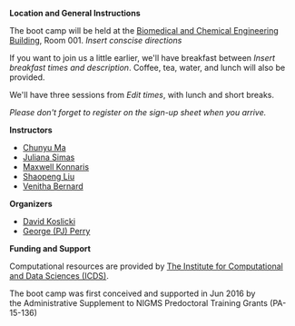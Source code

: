 **Location and General Instructions**

The boot camp will be held at the [Biomedical and Chemical Engineering Building](https://goo.gl/maps/eaznXsiy45k9Xeq59), Room 001. *Insert conscise directions*

If you want to join us a little earlier, we'll have breakfast between *Insert breakfast times and description*. Coffee, tea, water, and lunch will also be provided. 

We'll have three sessions from *Edit times*, with lunch and short breaks. 

*Please don't forget to register on the sign-up sheet when you arrive.* 

**Instructors**

* [Chunyu Ma][chunyu]
* [Juliana Simas][juliana]
* [Maxwell Konnaris][maxwell]
* [Shaopeng Liu][shaopeng]
* [Venitha Bernard][venitha]

[chunyu]: https://www.huck.psu.edu/people/chunyu-ma
[juliana]: https://www.huck.psu.edu/people/juliana-simas-coutinho-barbosa
[maxwell]: https://www.huck.psu.edu/people/maxwell-konnaris
[shaopeng]: https://www.huck.psu.edu/people/shaopeng-liu
[venitha]: https://www.huck.psu.edu/people/venitha-bernard

**Organizers**

* [David Koslicki][dk]
* [George (PJ) Perry][pj]

[pj]: https://science.psu.edu/bio/people/ghp3
[dk]: https://www.huck.psu.edu/people/david-koslicki

**Funding and Support**

Computational resources are provided by [The Institute for Computational and Data Sciences (ICDS)](https://www.icds.psu.edu/).

The boot camp was first conceived and supported in Jun 2016 by the Administrative Supplement to NIGMS Predoctoral Training Grants (PA-15-136)
